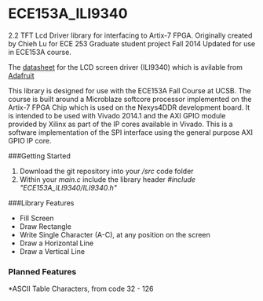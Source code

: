 # ECE153A_ILI9340
2.2 TFT Lcd Driver library for interfacing to Artix-7 FPGA.
Originally created by Chieh Lu for ECE 253 Graduate student project Fall 2014
Updated for use in ECE153A course.


The [datasheet](http://www.adafruit.com/datasheets/ILI9340.pdf) for the LCD screen driver (ILI9340) which is avilable from [Adafruit](https://www.adafruit.com/products/1480)


This library is designed for use with the ECE153A Fall Course at UCSB. The course is built around a Microblaze softcore processor implemented on the Artix-7 FPGA Chip which is used on the Nexys4DDR development board. It is intended to be used with Vivado 2014.1 and the AXI GPIO module provided by Xilinx as part of the IP cores available in Vivado. This is a software implementation of the SPI interface using the general purpose AXI GPIO IP core.


###Getting Started
1. Download the git repository into your */src* code folder
2. Within your *main.c* include the library header  *#include "ECE153A_ILI9340/ILI9340.h"*

###Library Features
* Fill Screen
* Draw Rectangle
* Write Single Character (A-C), at any position on the screen
* Draw a Horizontal Line
* Draw a Vertical Line

### Planned Features
*ASCII Table Characters, from code 32 - 126


